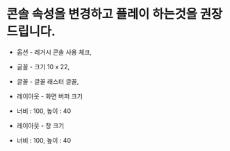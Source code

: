 # 콘솔 속성을 변경하고 플레이 하는것을 권장드립니다.

- 옵션 - 레거시 콘솔 사용 체크, 

- 글꼴 - 크기 10 x 22,
- 글꼴 - 글꼴 래스터 글꼴,

- 레이아웃 - 화면 버퍼 크기
- 너비 : 100, 높이 : 40
- 레이아웃 - 창 크기
- 너비 : 100, 높이 : 40